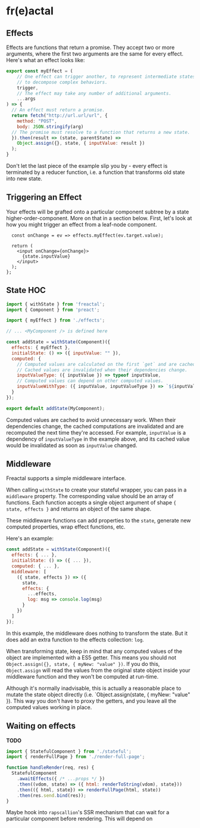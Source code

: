 # fr(e)actal

## Effects

Effects are functions that return a promise.  They accept two or more arguments, where the first two arguments are the same for every effect.  Here's what an effect looks like:

```javascript
export const myEffect = (
    // One effect can trigger another, to represent intermediate states or
    // to decompose complex behaviors.
    trigger,
    // The effect may take any number of additional arguments.
    ...args
) => {
  // An effect must return a promise.
  return fetch("http://url.url/url", {
    method: "POST",
    body: JSON.stringify(arg)
  // The promise must resolve to a function that returns a new state.
  }).then(result => (state, parentState) =>
    Object.assign({}, state, { inputValue: result })
  );
}
```

Don't let the last piece of the example slip you by - every effect is terminated by a reducer function, i.e. a function that transforms old state into new state.


## Triggering an Effect

Your effects will be grafted onto a particular component subtree by a state higher-order-component.  More on that in a section below.  First, let's look at how you might trigger an effect from a leaf-node component.

```const exampleComponent = (props, { state, effects }) => {
  const onChange = ev => effects.myEffect(ev.target.value);

  return (
    <input onChange={onChange}>
      {state.inputValue}
    </input>
  );
};
```


## State HOC

```javascript
import { withState } from 'freactal';
import { Component } from 'preact';

import { myEffect } from './effects';

// ... <MyComponent /> is defined here

const addState = withState(Component)({
  effects: { myEffect },
  initialState: () => ({ inputValue: "" }),
  computed: {
    // Computed values are calculated on the first `get` and are cached.
    // Cached values are invalidated when their dependencies change.
    inputValueType: ({ inputValue }) => typeof inputValue,
    // Computed values can depend on other computed values.
    inputValueWithType: ({ inputValue, inputValueType }) => `${inputValueType}: ${inputValue}`
  }
});

export default addState(MyComponent);
```

Computed values are cached to avoid unnecessary work.  When their dependencies change, the cached computations are invalidated and are recomputed the next time they're accessed.  For example, `inputValue` is a dependency of `inputValueType` in the example above, and its cached value would be invalidated as soon as `inputValue` changed.


## Middleware

Freactal supports a simple middleware interface.

When calling `withState` to create your stateful wrapper, you can pass in a `middleware` property.  The corresponding value should be an array of functions.  Each function accepts a single object argument of shape `{ state, effects }` and returns an object of the same shape.

These middleware functions can add properties to the `state`, generate new computed properties, wrap effect functions, etc.

Here's an example:

```javascript
const addState = withState(Component)({
  effects: { ... },
  initialState: () => ({ ... }),
  computed: { ... },
  middleware: [
    ({ state, effects }) => ({
      state,
      effects: {
        ...effects,
        log: msg => console.log(msg)
      }
    })
  ]
});
```

In this example, the middleware does nothing to transform the state.  But it does add an extra function to the effects collection: `log`.

When transforming state, keep in mind that any computed values of the object are implemented with a ES5 getter.  This means you should not `Object.assign({}, state, { myNew: "value" })`.  If you do this, `Object.assign` will read the values from the original state object inside your middleware function and they won't be computed at run-time.

Although it's normally inadvisable, this is actually a reasonable place to mutate the state object directly (i.e. `Object.assign(state, { myNew: "value" }).  This way you don't have to proxy the getters, and you leave all the computed values working in place.


## Waiting on effects

**TODO**

```javascript
import { StatefulComponent } from './stateful';
import { renderFullPage } from './render-full-page';

function handleRender(req, res) {
  StatefulComponent
    .awaitEffects({ /* ...props */ })
    .then((vdom, state) => ({ html: renderToString(vdom), state}))
    .then(({ html, state}) => renderFullPage(html, state))
    .then(res.send.bind(res));
}
```

Maybe hook into `rapscallion`'s SSR mechanism that can wait for a particular component before rendering.  This will depend on

